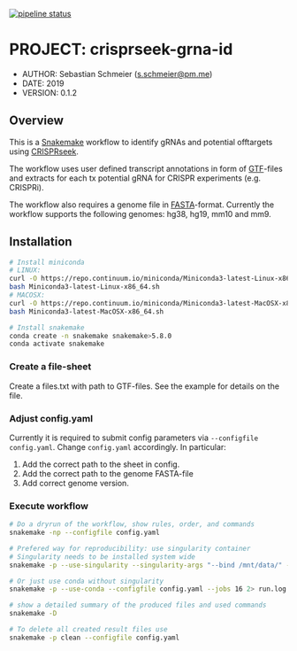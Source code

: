 [![pipeline status](https://gitlab.com/schmeierlab/workflows/crisprseek-grna-id/badges/master/pipeline.svg)](https://gitlab.com/schmeierlab/workflows/crisprseek-grna-id/commits/master)

# PROJECT: crisprseek-grna-id

- AUTHOR: Sebastian Schmeier (s.schmeier@pm.me)
- DATE: 2019 
- VERSION: 0.1.2

## Overview

This is a [Snakemake](https://snakemake.readthedocs.io/en/stable/index.html) workflow to identify gRNAs and potential offtargets using [CRISPRseek](https://www.bioconductor.org/packages/release/bioc/html/CRISPRseek.html).

The workflow uses user defined transcript annotations in form of [GTF](https://genome.ucsc.edu/FAQ/FAQformat.html#format4)-files and extracts for each tx potential gRNA for CRISPR experiments (e.g. CRISPRi).

The workflow also requires a genome file in [FASTA](http://genetics.bwh.harvard.edu/pph/FASTA.html)-format. Currently the workflow supports the following genomes: hg38, hg19, mm10 and mm9.


## Installation


```bash
# Install miniconda
# LINUX:
curl -O https://repo.continuum.io/miniconda/Miniconda3-latest-Linux-x86_64.sh
bash Miniconda3-latest-Linux-x86_64.sh
# MACOSX:
curl -O https://repo.continuum.io/miniconda/Miniconda3-latest-MacOSX-x86_64.sh
bash Miniconda3-latest-MacOSX-x86_64.sh

# Install snakemake
conda create -n snakemake snakemake>5.8.0
conda activate snakemake
```

### Create a file-sheet

Create a files.txt with path to GTF-files. 
See the example for details on the file.

### Adjust config.yaml

Currently it is required to submit config parameters via `--configfile config.yaml`.
Change `config.yaml` accordingly. In particular:

1. Add the correct path to the sheet in config.
2. Add the correct path to the genome FASTA-file 
3. Add correct genome version. 

### Execute workflow

```bash
# Do a dryrun of the workflow, show rules, order, and commands
snakemake -np --configfile config.yaml

# Prefered way for reproducibility: use singularity container
# Singularity needs to be installed system wide
snakemake -p --use-singularity --singularity-args "--bind /mnt/data/" --configfile config.yaml --jobs 16 2> run.log

# Or just use conda without singularity
snakemake -p --use-conda --configfile config.yaml --jobs 16 2> run.log

# show a detailed summary of the produced files and used commands
snakemake -D

# To delete all created result files use
snakemake -p clean --configfile config.yaml
```
